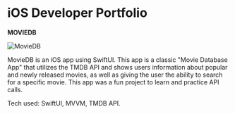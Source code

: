 # iOS Developer Portfolio


**MOVIEDB**

![MovieDB](https://user-images.githubusercontent.com/76922883/177208902-2f51af06-2973-4809-b2bd-25e6c3d4abac.png)

MovieDB is an iOS app using SwiftUI. This app is a classic "Movie Database App" that utilizes the TMDB API and shows users information about popular and newly released movies, as well as giving the user the ability to search for a specific movie. This app was a fun project to learn and practice API calls. 

Tech used: SwiftUI, MVVM, TMDB API.
